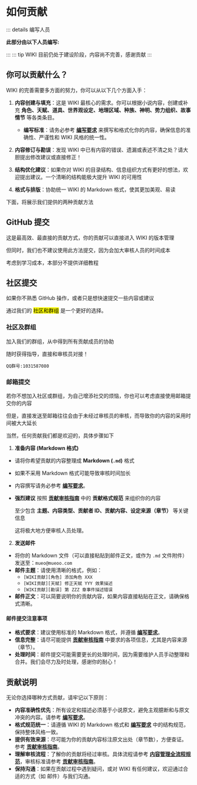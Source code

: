 # 如何贡献 <Badge type="warning" text="beta" />
::: details 编写人员

**此部分由以下人员编写:**
<MemberBlock :filterNames="teamMembers" />

<script setup>
const teamMembers = [
'Mueo'
];

</script>

:::
::: tip 
WIKI 目前仍处于建设阶段，内容尚不完善，感谢贡献
:::

## 你可以贡献什么？

WIKI 的完善需要多方面的努力，你可以从以下几个方面入手：

1.  **内容创建与填充**：这是 WIKI 最核心的需求。你可以根据小说内容，创建或补充 **角色、天赋、道具、世界观设定、地理区域、种族、神明、势力组织、故事情节** 等各类条目。
    *   **编写标准**：请务必参考 **[编写要求](./compile.md)** 来撰写和格式化你的内容，确保信息的准确性、严谨性和 WIKI 风格的统一性。

2.  **内容修订与勘误**：发现 WIKI 中已有内容的错误、遗漏或表述不清之处？请大胆提出修改建议或直接修正！

3.  **结构优化建议**：如果你对 WIKI 的目录结构、信息组织方式有更好的想法，欢迎提出建议。一个清晰的结构能极大提升 WIKI 的可用性

4.  **格式与排版**：协助统一 WIKI 的 Markdown 格式，使其更加美观、易读

下面，将展示我们提供的两种贡献方法

## GitHub 提交 

这是最高效、最直接的贡献方式，你的贡献可以直接进入 WIKI 的版本管理

但同时，我们也不建议使用此方法提交，因为会加大审核人员的时间成本

考虑到学习成本，本部分不提供详细教程

## 社区提交

如果你不熟悉 GitHub 操作，或者只是想快速提交一些内容或建议

通过我们的 <mark>社区和群组</mark> 是一个更好的选择。

### 社区及群组
加入我们的群组，从中得到所有贡献成员的协助

随时获得指导，直接和审核员对接！

`QQ群号:1031587080`

### 邮箱提交

若你不想加入社区或群组，为自己增添社交的烦恼，你也可以考虑直接使用邮箱提交你的内容

但是，直接发送至邮箱往往会由于未经过审核员的审核，而导致你的内容的采用时间被大大延长

当然，任何贡献我们都是欢迎的，具体步骤如下

1.  **准备内容 (Markdown 格式)**
*   请将你希望贡献的内容整理成 **Markdown (`.md`)** 格式
*   如果不采用 Markdown 格式可能导致审核时间加长 
*   内容撰写请务必参考 **[编写要求](./compile.md)**。
*   **强烈建议** 按照 **[贡献审核指南](./guide.md)** 中的 **贡献格式规范** 来组织你的内容 

    至少包含 **主题、内容类型、贡献者 ID、贡献内容、设定来源（章节）** 等关键信息
    
    这将极大地方便审核人员处理。

2.  **发送邮件**
*   将你的 Markdown 文件（可以直接粘贴到邮件正文，或作为 `.md` 文件附件）发送至：`mueo@mueoo.com`
*   **邮件主题**：请使用清晰的格式，例如：
    *   `[WIKI贡献][角色] 添加角色 XXX`
    *   `[WIKI贡献][天赋] 修正天赋 YYY 效果描述`
    *   `[WIKI贡献][勘误] 第 ZZZ 章事件描述错误`
*   **邮件正文**：可以简要说明你的贡献内容，如果内容直接粘贴在正文，请确保格式清晰。

#### 邮件提交注意事项
*   **格式要求**：建议使用标准的 Markdown 格式，并遵循 **[编写要求](./compile.md)**。
*   **信息完整**：请尽可能提供 **[贡献审核指南](./guide.md)** 中要求的各项信息，尤其是内容来源（章节）。
*   **处理时间**：邮件提交可能需要更长的处理时间，因为需要维护人员手动整理和合并。我们会尽力及时处理，感谢你的耐心！

## 贡献说明

无论你选择哪种方式贡献，请牢记以下原则：

*   **内容准确性优先**：所有设定和描述必须基于小说原文，避免主观臆断和与原文冲突的内容。请参考 **[编写要求](./compile.md)**。
*   **格式规范统一**：请遵循 WIKI 的 Markdown 格式和 **[编写要求](./compile.md)** 中的结构规范，保持整体风格一致。
*   **提供有效来源**：尽可能为你的贡献内容标注原文出处（章节数），方便查证。参考 **[贡献审核指南](./guide.md)**。
*   **理解审核流程**：了解你的贡献将经过审核。具体流程请参考 **[内容管理全流程规范](./flow.md)**，审核标准请参考 **[贡献审核指南](./guide.md)**。
*   **保持沟通**：如果在贡献过程中遇到疑问，或对 WIKI 有任何建议，欢迎通过合适的方式（如 邮件）与我们沟通。

